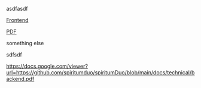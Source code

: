 asdfasdf

<a href="./frontend">Frontend</a>

<a href="https://github.com/spiritumduo/spiritumDuo/blob/main/docs/technical/backend.pdf" class="image fit" type="application/pdf">PDF</a>

something else

sdfsdf

https://docs.google.com/viewer?url=https://github.com/spiritumduo/spiritumDuo/blob/main/docs/technical/backend.pdf

